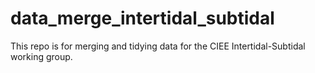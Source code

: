# data_merge_intertidal_subtidal
This repo is for merging and tidying data for the CIEE Intertidal-Subtidal working group. 
